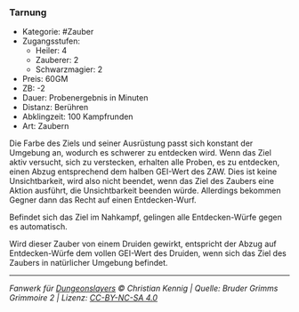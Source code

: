 ### Tarnung

- Kategorie: #Zauber
- Zugangsstufen:
  - Heiler: 4
  - Zauberer: 2
  - Schwarzmagier: 2
- Preis: 60GM
- ZB: -2
- Dauer: Probenergebnis in Minuten
- Distanz: Berühren
- Abklingzeit: 100 Kampfrunden
- Art: Zaubern

Die Farbe des Ziels und seiner Ausrüstung passt sich konstant der Umgebung an, wodurch es schwerer zu entdecken wird. Wenn das Ziel aktiv versucht, sich zu verstecken, erhalten alle Proben, es zu entdecken, einen Abzug entsprechend dem halben GEI-Wert des ZAW. Dies ist keine Unsichtbarkeit, wird also nicht beendet, wenn das Ziel des Zaubers eine Aktion ausführt, die Unsichtbarkeit beenden würde. Allerdings bekommen Gegner dann das Recht auf einen Entdecken-Wurf.

Befindet sich das Ziel im Nahkampf, gelingen alle Entdecken-Würfe gegen es automatisch.

Wird dieser Zauber von einem Druiden gewirkt, entspricht der Abzug auf Entdecken-Würfe dem vollen GEI-Wert des Druiden, wenn sich das Ziel des Zaubers in natürlicher Umgebung befindet.

---

_Fanwerk für [Dungeonslayers](https://www.dungeonslayers.net/) © Christian Kennig | Quelle: Bruder Grimms Grimmoire 2 | Lizenz: [CC-BY-NC-SA 4.0](https://creativecommons.org/licenses/by-nc-sa/4.0/deed.de)_
